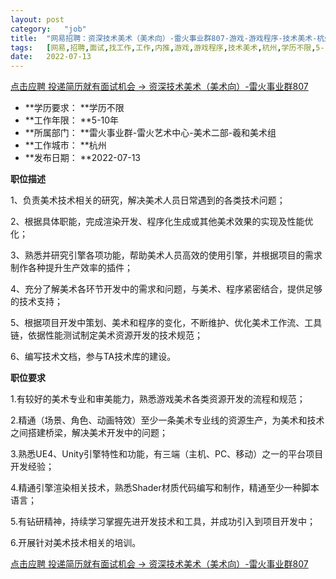 ```yaml
---
layout:	post
category:	"job"
title:	"网易招聘：资深技术美术（美术向）-雷火事业群807-游戏-游戏程序-技术美术-杭州学历不限5-10年"
tags:	[网易,招聘,面试,找工作,工作,内推,游戏,游戏程序,技术美术,杭州,学历不限,5-10年]
date:	2022-07-13
---
```


[点击应聘 投递简历就有面试机会 ->  资深技术美术（美术向）-雷火事业群807](http://mobile.bole.netease.com/bole/boleDetail?id=36229&employeeId=346f03c3cda5f04c&key=all)



- **学历要求： **学历不限
- **工作年限： **5-10年
- **所属部门： **雷火事业群-雷火艺术中心-美术二部-羲和美术组
- **工作城市： **杭州
- **发布日期： **2022-07-13



**职位描述**

1、负责美术技术相关的研究，解决美术人员日常遇到的各类技术问题；

2、根据具体职能，完成渲染开发、程序化生成或其他美术效果的实现及性能优化；

3、熟悉并研究引擎各项功能，帮助美术人员高效的使用引擎，并根据项目的需求制作各种提升生产效率的插件；

4、充分了解美术各环节开发中的需求和问题，与美术、程序紧密结合，提供足够的技术支持；

5、根据项目开发中策划、美术和程序的变化，不断维护、优化美术工作流、工具链，依据性能测试制定美术资源开发的技术规范；

6、编写技术文档，参与TA技术库的建设。



**职位要求**

1.有较好的美术专业和审美能力，熟悉游戏美术各类资源开发的流程和规范；

2.精通（场景、角色、动画特效）至少一条美术专业线的资源生产，为美术和技术之间搭建桥梁，解决美术开发中的问题；

3.熟悉UE4、Unity引擎特性和功能，有三端（主机、PC、移动）之一的平台项目开发经验；

4.精通引擎渲染相关技术，熟悉Shader材质代码编写和制作，精通至少一种脚本语言；

5.有钻研精神，持续学习掌握先进开发技术和工具，并成功引入到项目开发中；

6.开展针对美术技术相关的培训。



[点击应聘 投递简历就有面试机会 ->  资深技术美术（美术向）-雷火事业群807](http://mobile.bole.netease.com/bole/boleDetail?id=36229&employeeId=346f03c3cda5f04c&key=all)